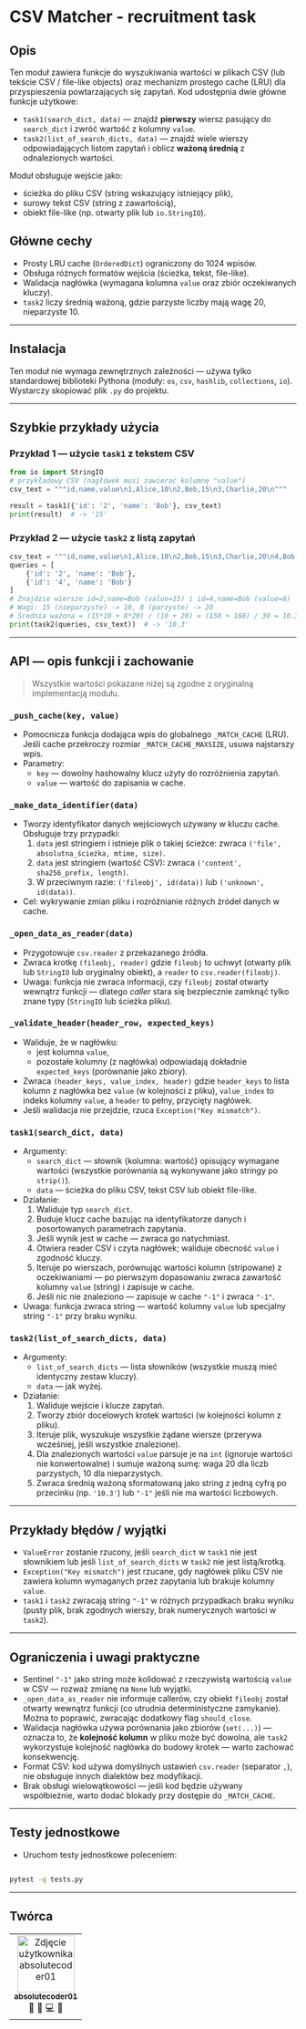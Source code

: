 # CSV Matcher - recruitment task

## Opis
Ten moduł zawiera funkcje do wyszukiwania wartości w plikach CSV (lub tekście CSV / file-like objects) oraz mechanizm prostego cache (LRU) dla przyspieszenia powtarzających się zapytań. Kod udostępnia dwie główne funkcje użytkowe:

- `task1(search_dict, data)` — znajdź **pierwszy** wiersz pasujący do `search_dict` i zwróć wartość z kolumny `value`.
- `task2(list_of_search_dicts, data)` — znajdź wiele wierszy odpowiadających listom zapytań i oblicz **ważoną średnią** z odnalezionych wartości.

Moduł obsługuje wejście jako:
- ścieżka do pliku CSV (string wskazujący istniejący plik),
- surowy tekst CSV (string z zawartością),
- obiekt file-like (np. otwarty plik lub `io.StringIO`).

## Główne cechy
- Prosty LRU cache (`OrderedDict`) ograniczony do 1024 wpisów.
- Obsługa różnych formatów wejścia (ścieżka, tekst, file-like).
- Walidacja nagłówka (wymagana kolumna `value` oraz zbiór oczekiwanych kluczy).
- `task2` liczy średnią ważoną, gdzie parzyste liczby mają wagę 20, nieparzyste 10.

---

## Instalacja
Ten moduł nie wymaga zewnętrznych zależności — używa tylko standardowej biblioteki Pythona (moduły: `os`, `csv`, `hashlib`, `collections`, `io`). Wystarczy skopiować plik `.py` do projektu.

---

## Szybkie przykłady użycia
### Przykład 1 — użycie `task1` z tekstem CSV
```py
from io import StringIO
# przykładowy CSV (nagłówek musi zawierać kolumnę "value")
csv_text = """id,name,value\n1,Alice,10\n2,Bob,15\n3,Charlie,20\n"""

result = task1({'id': '2', 'name': 'Bob'}, csv_text)
print(result)  # -> '15'
```

### Przykład 2 — użycie `task2` z listą zapytań
```py
csv_text = """id,name,value\n1,Alice,10\n2,Bob,15\n3,Charlie,20\n4,Bob,8\n"""
queries = [
    {'id': '2', 'name': 'Bob'},
    {'id': '4', 'name': 'Bob'}
]
# Znajdzie wiersze id=2,name=Bob (value=15) i id=4,name=Bob (value=8)
# Wagi: 15 (nieparzyste) -> 10, 8 (parzyste) -> 20
# Średnia ważona = (15*10 + 8*20) / (10 + 20) = (150 + 160) / 30 = 10.333... -> '10.3'
print(task2(queries, csv_text))  # -> '10.3'
```

---

## API — opis funkcji i zachowanie
> Wszystkie wartości pokazane niżej są zgodne z oryginalną implementacją modułu.

### `_push_cache(key, value)`
- Pomocnicza funkcja dodająca wpis do globalnego `_MATCH_CACHE` (LRU). Jeśli cache przekroczy rozmiar `_MATCH_CACHE_MAXSIZE`, usuwa najstarszy wpis.
- Parametry:
  - `key` — dowolny hashowalny klucz użyty do rozróżnienia zapytań.
  - `value` — wartość do zapisania w cache.

### `_make_data_identifier(data)`
- Tworzy identyfikator danych wejściowych używany w kluczu cache. Obsługuje trzy przypadki:
  1. `data` jest stringiem i istnieje plik o takiej ścieżce: zwraca `('file', absolutna_ścieżka, mtime, size)`.
  2. `data` jest stringiem (wartość CSV): zwraca `('content', sha256_prefix, length)`.
  3. W przeciwnym razie: `('fileobj', id(data))` lub `('unknown', id(data))`.
- Cel: wykrywanie zmian pliku i rozróżnianie różnych źródeł danych w cache.

### `_open_data_as_reader(data)`
- Przygotowuje `csv.reader` z przekazanego źródła.
- Zwraca krotkę `(fileobj, reader)` gdzie `fileobj` to uchwyt (otwarty plik lub `StringIO` lub oryginalny obiekt), a `reader` to `csv.reader(fileobj)`.
- Uwaga: funkcja nie zwraca informacji, czy `fileobj` został otwarty wewnątrz funkcji — dlatego _caller_ stara się bezpiecznie zamknąć tylko znane typy (`StringIO` lub ścieżka pliku).

### `_validate_header(header_row, expected_keys)`
- Waliduje, że w nagłówku:
  - jest kolumna `value`,
  - pozostałe kolumny (z nagłówka) odpowiadają dokładnie `expected_keys` (porównanie jako zbiory).
- Zwraca `(header_keys, value_index, header)` gdzie `header_keys` to lista kolumn z nagłówka bez `value` (w kolejności z pliku), `value_index` to indeks kolumny `value`, a `header` to pełny, przycięty nagłówek.
- Jeśli walidacja nie przejdzie, rzuca `Exception("Key mismatch")`.

### `task1(search_dict, data)`
- Argumenty:
  - `search_dict` — słownik {kolumna: wartość} opisujący wymagane wartości (wszystkie porównania są wykonywane jako stringy po `strip()`).
  - `data` — ścieżka do pliku CSV, tekst CSV lub obiekt file-like.
- Działanie:
  1. Waliduje typ `search_dict`.
  2. Buduje klucz cache bazując na identyfikatorze danych i posortowanych parametrach zapytania.
  3. Jeśli wynik jest w cache — zwraca go natychmiast.
  4. Otwiera reader CSV i czyta nagłówek; waliduje obecność `value` i zgodność kluczy.
  5. Iteruje po wierszach, porównując wartości kolumn (stripowane) z oczekiwaniami — po pierwszym dopasowaniu zwraca zawartość kolumny `value` (string) i zapisuje w cache.
  6. Jeśli nic nie znaleziono — zapisuje w cache `"-1"` i zwraca `"-1"`.
- Uwaga: funkcja zwraca string — wartość kolumny `value` lub specjalny string `"-1"` przy braku wyniku.

### `task2(list_of_search_dicts, data)`
- Argumenty:
  - `list_of_search_dicts` — lista słowników (wszystkie muszą mieć identyczny zestaw kluczy).
  - `data` — jak wyżej.
- Działanie:
  1. Waliduje wejście i klucze zapytań.
  2. Tworzy zbiór docelowych krotek wartości (w kolejności kolumn z pliku).
  3. Iteruje plik, wyszukuje wszystkie żądane wiersze (przerywa wcześniej, jeśli wszystkie znalezione).
  4. Dla znalezionych wartości `value` parsuje je na `int` (ignoruje wartości nie konwertowalne) i sumuje ważoną sumę: waga 20 dla liczb parzystych, 10 dla nieparzystych.
  5. Zwraca średnią ważoną sformatowaną jako string z jedną cyfrą po przecinku (np. `'10.3'`) lub `"-1"` jeśli nie ma wartości liczbowych.

---

## Przykłady błędów / wyjątki
- `ValueError` zostanie rzucony, jeśli `search_dict` w `task1` nie jest słownikiem lub jeśli `list_of_search_dicts` w `task2` nie jest listą/krotką.
- `Exception("Key mismatch")` jest rzucane, gdy nagłówek pliku CSV nie zawiera kolumn wymaganych przez zapytania lub brakuje kolumny `value`.
- `task1` i `task2` zwracają string `"-1"` w różnych przypadkach braku wyniku (pusty plik, brak zgodnych wierszy, brak numerycznych wartości w `task2`).

---

## Ograniczenia i uwagi praktyczne
- Sentinel `"-1"` jako string może kolidować z rzeczywistą wartością `value` w CSV — rozważ zmianę na `None` lub wyjątki.
- `_open_data_as_reader` nie informuje callerów, czy obiekt `fileobj` został otwarty wewnątrz funkcji (co utrudnia deterministyczne zamykanie). Można to poprawić, zwracając dodatkowy flag `should_close`.
- Walidacja nagłówka używa porównania jako zbiorów (`set(...)`) — oznacza to, że **kolejność kolumn** w pliku może być dowolna, ale `task2` wykorzystuje kolejność nagłówka do budowy krotek — warto zachować konsekwencję.
- Format CSV: kod używa domyślnych ustawień `csv.reader` (separator `,`), nie obsługuje innych dialektów bez modyfikacji.
- Brak obsługi wielowątkowości — jeśli kod będzie używany współbieżnie, warto dodać blokady przy dostępie do `_MATCH_CACHE`.

---

## Testy jednostkowe

- Uruchom testy jednostkowe poleceniem:

```bash

pytest -q tests.py

```

---

## Twórca


<table align="center">
  <tr>
    <td align="center">
      <a href="https://github.com/absolutecoder01">
        <img src="https://avatars.githubusercontent.com/u/56998201?v=4" width="100px;" alt="Zdjęcie użytkownika absolutecoder01"/><br />
        <sub><b>absolutecoder01</b></sub>
      </a>
      <br />
      🎨 📖 💻 🐛  
    </td>
  </tr>
</table>





